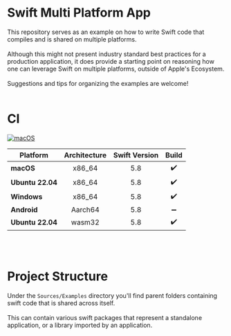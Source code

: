 # Swift Multi Platform App

This repository serves as an example on how to write Swift code that compiles and is shared on multiple platforms.
<br/> <br/>
Although this might not present industry standard best practices for a production application, it does provide a starting point on reasoning how one can leverage Swift on multiple platforms, outside of Apple's Ecosystem.
<br/> <br/>
Suggestions and tips for organizing the examples are welcome!
<br/> <br/>

# CI 
[![macOS](https://github.com/hggz/SwiftMultiPlatform/actions/workflows/main.yml/badge.svg)](https://github.com/hggz/SwiftMultiPlatform/actions/workflows/main.yml)

| Platform | **Architecture** | **Swift Version** | **Build** |
|---|:---:|:---:|:---:|
| **macOS**        | x86_64 | 5.8 | :heavy_check_mark: |
| **Ubuntu 22.04** | x86_64 | 5.8 | :heavy_check_mark: |
| **Windows** | x86_64 | 5.8 | :heavy_check_mark: |
| **Android** | Aarch64 | 5.8 | :heavy_minus_sign: |
| **Ubuntu 22.04** | wasm32 | 5.8 | :heavy_check_mark: |
<br/> <br/>

# Project Structure

Under the `Sources/Examples` directory you'll find parent folders containing swift code that is shared across itself. 
<br/> <br/>
This can contain various swift packages that represent a standalone application, or a library imported by an application.
